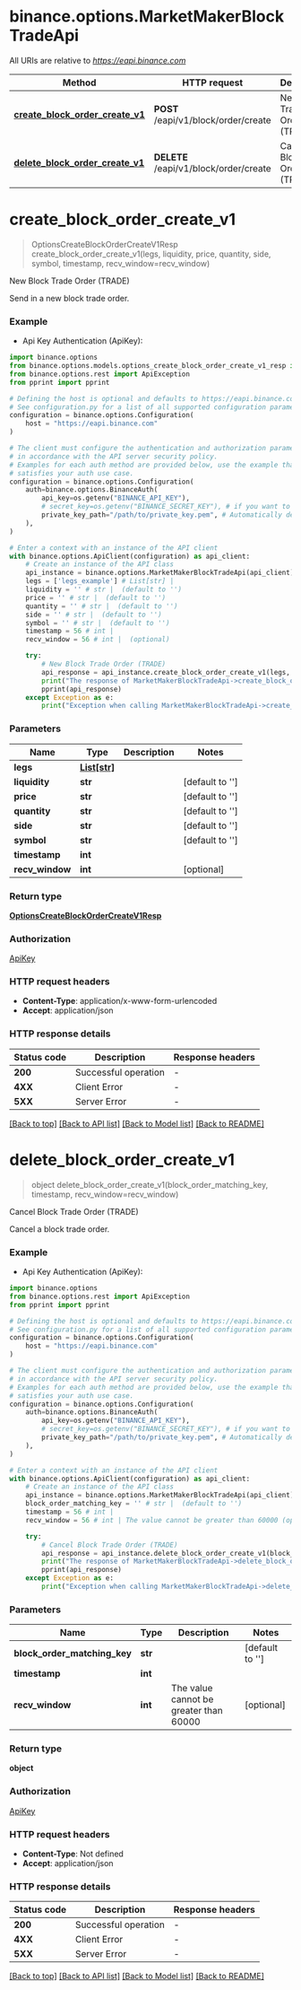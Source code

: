 # binance.options.MarketMakerBlockTradeApi

All URIs are relative to *https://eapi.binance.com*

Method | HTTP request | Description
------------- | ------------- | -------------
[**create_block_order_create_v1**](MarketMakerBlockTradeApi.md#create_block_order_create_v1) | **POST** /eapi/v1/block/order/create | New Block Trade Order (TRADE)
[**delete_block_order_create_v1**](MarketMakerBlockTradeApi.md#delete_block_order_create_v1) | **DELETE** /eapi/v1/block/order/create | Cancel Block Trade Order (TRADE)


# **create_block_order_create_v1**
> OptionsCreateBlockOrderCreateV1Resp create_block_order_create_v1(legs, liquidity, price, quantity, side, symbol, timestamp, recv_window=recv_window)

New Block Trade Order (TRADE)

Send in a new block trade order.

### Example

* Api Key Authentication (ApiKey):

```python
import binance.options
from binance.options.models.options_create_block_order_create_v1_resp import OptionsCreateBlockOrderCreateV1Resp
from binance.options.rest import ApiException
from pprint import pprint

# Defining the host is optional and defaults to https://eapi.binance.com
# See configuration.py for a list of all supported configuration parameters.
configuration = binance.options.Configuration(
    host = "https://eapi.binance.com"
)

# The client must configure the authentication and authorization parameters
# in accordance with the API server security policy.
# Examples for each auth method are provided below, use the example that
# satisfies your auth use case.
configuration = binance.options.Configuration(
    auth=binance.options.BinanceAuth(
        api_key=os.getenv("BINANCE_API_KEY"),
        # secret_key=os.getenv("BINANCE_SECRET_KEY"), # if you want to use HMAC auth
        private_key_path="/path/to/private_key.pem", # Automatically detects RSA/Ed25519 private keys
    ),
)

# Enter a context with an instance of the API client
with binance.options.ApiClient(configuration) as api_client:
    # Create an instance of the API class
    api_instance = binance.options.MarketMakerBlockTradeApi(api_client)
    legs = ['legs_example'] # List[str] | 
    liquidity = '' # str |  (default to '')
    price = '' # str |  (default to '')
    quantity = '' # str |  (default to '')
    side = '' # str |  (default to '')
    symbol = '' # str |  (default to '')
    timestamp = 56 # int | 
    recv_window = 56 # int |  (optional)

    try:
        # New Block Trade Order (TRADE)
        api_response = api_instance.create_block_order_create_v1(legs, liquidity, price, quantity, side, symbol, timestamp, recv_window=recv_window)
        print("The response of MarketMakerBlockTradeApi->create_block_order_create_v1:\n")
        pprint(api_response)
    except Exception as e:
        print("Exception when calling MarketMakerBlockTradeApi->create_block_order_create_v1: %s\n" % e)
```



### Parameters


Name | Type | Description  | Notes
------------- | ------------- | ------------- | -------------
 **legs** | [**List[str]**](str.md)|  | 
 **liquidity** | **str**|  | [default to &#39;&#39;]
 **price** | **str**|  | [default to &#39;&#39;]
 **quantity** | **str**|  | [default to &#39;&#39;]
 **side** | **str**|  | [default to &#39;&#39;]
 **symbol** | **str**|  | [default to &#39;&#39;]
 **timestamp** | **int**|  | 
 **recv_window** | **int**|  | [optional] 

### Return type

[**OptionsCreateBlockOrderCreateV1Resp**](OptionsCreateBlockOrderCreateV1Resp.md)

### Authorization

[ApiKey](../README.md#ApiKey)

### HTTP request headers

 - **Content-Type**: application/x-www-form-urlencoded
 - **Accept**: application/json

### HTTP response details

| Status code | Description | Response headers |
|-------------|-------------|------------------|
**200** | Successful operation |  -  |
**4XX** | Client Error |  -  |
**5XX** | Server Error |  -  |

[[Back to top]](#) [[Back to API list]](../README.md#documentation-for-api-endpoints) [[Back to Model list]](../README.md#documentation-for-models) [[Back to README]](../README.md)

# **delete_block_order_create_v1**
> object delete_block_order_create_v1(block_order_matching_key, timestamp, recv_window=recv_window)

Cancel Block Trade Order (TRADE)

Cancel a block trade order.

### Example

* Api Key Authentication (ApiKey):

```python
import binance.options
from binance.options.rest import ApiException
from pprint import pprint

# Defining the host is optional and defaults to https://eapi.binance.com
# See configuration.py for a list of all supported configuration parameters.
configuration = binance.options.Configuration(
    host = "https://eapi.binance.com"
)

# The client must configure the authentication and authorization parameters
# in accordance with the API server security policy.
# Examples for each auth method are provided below, use the example that
# satisfies your auth use case.
configuration = binance.options.Configuration(
    auth=binance.options.BinanceAuth(
        api_key=os.getenv("BINANCE_API_KEY"),
        # secret_key=os.getenv("BINANCE_SECRET_KEY"), # if you want to use HMAC auth
        private_key_path="/path/to/private_key.pem", # Automatically detects RSA/Ed25519 private keys
    ),
)

# Enter a context with an instance of the API client
with binance.options.ApiClient(configuration) as api_client:
    # Create an instance of the API class
    api_instance = binance.options.MarketMakerBlockTradeApi(api_client)
    block_order_matching_key = '' # str |  (default to '')
    timestamp = 56 # int | 
    recv_window = 56 # int | The value cannot be greater than 60000 (optional)

    try:
        # Cancel Block Trade Order (TRADE)
        api_response = api_instance.delete_block_order_create_v1(block_order_matching_key, timestamp, recv_window=recv_window)
        print("The response of MarketMakerBlockTradeApi->delete_block_order_create_v1:\n")
        pprint(api_response)
    except Exception as e:
        print("Exception when calling MarketMakerBlockTradeApi->delete_block_order_create_v1: %s\n" % e)
```



### Parameters


Name | Type | Description  | Notes
------------- | ------------- | ------------- | -------------
 **block_order_matching_key** | **str**|  | [default to &#39;&#39;]
 **timestamp** | **int**|  | 
 **recv_window** | **int**| The value cannot be greater than 60000 | [optional] 

### Return type

**object**

### Authorization

[ApiKey](../README.md#ApiKey)

### HTTP request headers

 - **Content-Type**: Not defined
 - **Accept**: application/json

### HTTP response details

| Status code | Description | Response headers |
|-------------|-------------|------------------|
**200** | Successful operation |  -  |
**4XX** | Client Error |  -  |
**5XX** | Server Error |  -  |

[[Back to top]](#) [[Back to API list]](../README.md#documentation-for-api-endpoints) [[Back to Model list]](../README.md#documentation-for-models) [[Back to README]](../README.md)

